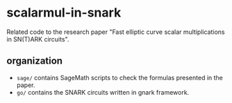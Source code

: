 # scalarmul-in-snark
Related code to the research paper "Fast elliptic curve scalar multiplications in SN(T)ARK circuits".

## organization
- `sage/` contains SageMath scripts to check the formulas presented in the paper.
- `go/` contains the SNARK circuits written in gnark framework.
